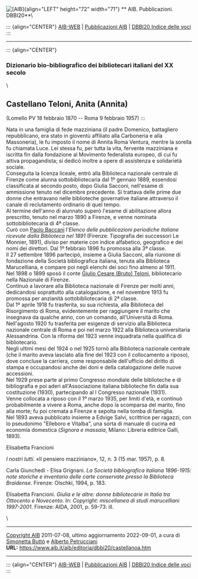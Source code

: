 ![\[AIB\]](/aib/wi/aibv72.gif){align="LEFT" height="72" width="71"}
** AIB. Pubblicazioni. DBBI20**\

::: {align="CENTER"}
[AIB-WEB](/) \| [Pubblicazioni AIB](/pubblicazioni/) \| [DBBI20 Indice
delle voci](dbbi20.htm)
:::

------------------------------------------------------------------------

::: {align="CENTER"}
### Dizionario bio-bibliografico dei bibliotecari italiani del XX secolo

\

## Castellano Teloni, Anita (Annita)

(Lomello PV 18 febbraio 1870 -- Roma 9 febbraio 1957)
:::

Nata in una famiglia di fede mazziniana (il padre Domenico, battagliero
repubblicano, era stato in gioventù affiliato alla Carboneria e alla
Massoneria), le fu imposto il nome di Annita Roma Ventura, mentre la
sorella fu chiamata Luce. Lei stessa fu, per tutta la vita, fervente
mazziniana e iscritta fin dalla fondazione al Movimento federalista
europeo, di cui fu attiva propagandista; si dedicò inoltre a opere di
assistenza e solidarietà sociale.\
Conseguita la licenza liceale, entrò alla Biblioteca nazionale centrale
di Firenze come alunna sottobibliotecaria dal 1º gennaio 1889, essendosi
classificata al secondo posto, dopo Giulia Sacconi, nell\'esame di
ammissione tenuto nel dicembre precedente. Si trattava delle prime due
donne che entravano nelle biblioteche governative italiane attraverso il
canale di reclutamento ordinario di quel tempo.\
Al termine dell\'anno di alunnato superò l\'esame di abilitazione allora
prescritto, tenuto nel marzo 1890 a Firenze, e venne nominata
sottobibliotecaria di 4ª classe.\
Curò con [Paolo Baccani](baccani.htm) l\'*Elenco delle pubblicazioni
periodiche italiane ricevute dalla Biblioteca nel 1891* (Firenze:
Tipografia dei successori Le Monnier, 1891), diviso per materie con
indice alfabetico, geografico e dei nomi dei direttori. Dal 1º febbraio
1896 fu promossa alla 3ª classe.\
Il 27 settembre 1896 partecipò, insieme a Giulia Sacconi, alla riunione
di fondazione della Società bibliografica italiana, tenuta alla
Biblioteca Marucelliana, e compare poi negli elenchi dei soci fino
almeno al 1911.\
Nel 1898 o 1899 sposò il conte [Giulio Cesare (Bruto)
Teloni](teloni.htm), bibliotecario nella Nazionale di Firenze.\
Continuò a lavorare alla Biblioteca nazionale di Firenze per molti anni,
dedicandosi soprattutto alla catalogazione, e nel novembre 1913 fu
promossa per anzianità sottobibliotecaria di 2ª classe.\
Dal 1º aprile 1918 fu trasferita, su sua richiesta, alla Biblioteca del
Risorgimento di Roma, evidentemente per raggiungere il marito che
insegnava da qualche anno, con un comando, all\'Università di Roma.
Nell\'agosto 1920 fu trasferita per esigenze di servizio alla Biblioteca
nazionale centrale di Roma e poi nel marzo 1922 alla Biblioteca
universitaria Alessandrina. Con la riforma del 1923 venne inquadrata
nella qualifica di bibliotecario.\
Negli ultimi mesi del 1924 o nel 1925 tornò alla Biblioteca nazionale
centrale (che il marito aveva lasciato alla fine del 1923 con il
collocamento a riposo), dove concluse la carriera, come responsabile
dell\'ufficio del diritto di stampa e occupandosi anche dei doni e della
catalogazione delle nuove accessioni.\
Nel 1929 prese parte al primo Congresso mondiale delle biblioteche e di
bibliografia e poi aderì all\'Associazione italiana biblioteche fin
dalla sua costituzione (1930), partecipando al I Congresso nazionale
(1931).\
Venne collocata a riposo con il 1º marzo 1935, per limiti d\'età, e
continuò probabilmente a vivere a Roma, anche dopo la scomparsa del
marito, fino alla morte; fu poi cremata a Firenze e sepolta nella tomba
di famiglia.\
Nel 1893 aveva pubblicato insieme a Edvige Salvi, scrittrice per
ragazzi, con lo pseudonimo \"Elleboro e Vitalba\", una sorta di manuale
di cucina ed economia domestica (*Signora e massaia*, Milano: Libreria
editrice Galli, 1893).

Elisabetta Francioni

*I nostri lutti*. «Il pensiero mazziniano», 12, n. 3 (15 mar. 1957), p.
8.

Carla Giunchedi - Elisa Grignani. *La Società bibliografica italiana
1896-1915: note storiche e inventario delle carte conservate presso la
Biblioteca Braidense*. Firenze: Olschki, 1994, p. 183.

Elisabetta Francioni. *Giulia e le altre: donne bibliotecarie in Italia
tra Ottocento e Novecento*. In: *Copyright: miscellanea di studi
marucelliani 1997-2001*. Firenze: AIDA, 2001, p. 59-73: ill.

\

------------------------------------------------------------------------

[Copyright AIB](/su-questo-sito/dichiarazione-di-copyright-aib-web/)
2011-07-08, ultimo aggiornamento 2022-09-01, a cura di [Simonetta
Buttò](/aib/redazione3.htm) e [Alberto
Petrucciani](/su-questo-sito/redazione-aib-web/)\
**URL:** https://www.aib.it/aib/editoria/dbbi20/castellanoa.htm

------------------------------------------------------------------------

::: {align="CENTER"}
[AIB-WEB](/) \| [Pubblicazioni AIB](/pubblicazioni/) \| [DBBI20 Indice
delle voci](dbbi20.htm)
:::
